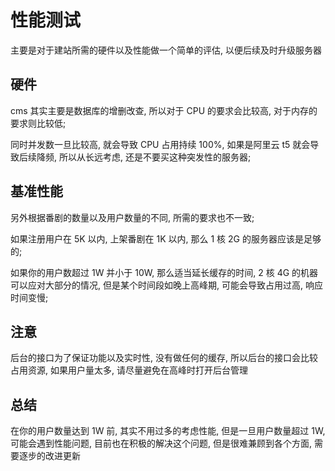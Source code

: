 # 性能测试

主要是对于建站所需的硬件以及性能做一个简单的评估, 以便后续及时升级服务器

## 硬件

cms 其实主要是数据库的增删改查, 所以对于 CPU 的要求会比较高, 对于内存的要求则比较低;

同时并发数一旦比较高, 就会导致 CPU 占用持续 100%, 如果是阿里云 t5 就会导致后续降频, 所以从长远考虑, 还是不要买这种突发性的服务器;

## 基准性能

另外根据番剧的数量以及用户数量的不同, 所需的要求也不一致;

如果注册用户在 5K 以内, 上架番剧在 1K 以内, 那么 1 核 2G 的服务器应该是足够的;

如果你的用户数超过 1W 并小于 10W, 那么适当延长缓存的时间, 2 核 4G 的机器可以应对大部分的情况, 但是某个时间段如晚上高峰期, 可能会导致占用过高, 响应时间变慢;

## 注意

后台的接口为了保证功能以及实时性, 没有做任何的缓存, 所以后台的接口会比较占用资源, 如果用户量太多, 请尽量避免在高峰时打开后台管理

## 总结

在你的用户数量达到 1W 前, 其实不用过多的考虑性能, 但是一旦用户数量超过 1W, 可能会遇到性能问题, 目前也在积极的解决这个问题, 但是很难兼顾到各个方面, 需要逐步的改进更新
